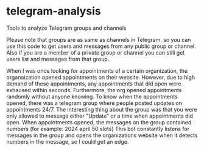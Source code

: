 # telegram-analysis
Tools to analyze Telegram groups and channels

Please note that groups are as same as channels in Telegram. so you can use this code to get users and messages from any public group or channel. Also if you are a member of a private group or channel you can still get users list and messages from that group.

When I was once looking for appointments of a certain organization, the organaization opened appointments on their website.
However, due to high demand of these appointments, any appointments that did open were exhaused within seconds. Furthermore, the org opened appointments randomly without anyone knowing.
To know when the appointments opened, there was a telegram group where people posted updates on appointments 24/7. 
The interesting thing about the group was that you were only allowed to message either "Update" or a time when appointments did open.
When appointments opened, the messages on the group contained numbers (for example: 2024 april 50 slots)
This bot constantly listens for messages in the group and opens the organizations website when it detects numbers in the message, so I could get an edge.

